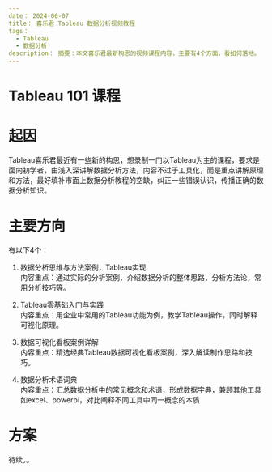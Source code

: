 ```yaml
---
date： 2024-06-07
title： 喜乐君 Tableau 数据分析视频教程
tags：
  - Tableau
  - 数据分析
description： 摘要：本文喜乐君最新构思的视频课程内容，主要有4个方面，看如何落地。
---
```


# Tableau 101 课程
# 起因  

Tableau喜乐君最近有一些新的构思，想录制一门以Tableau为主的课程，要求是面向初学者，由浅入深讲解数据分析方法，内容不过于工具化，而是重点讲解原理和方法，最好填补市面上数据分析教程的空缺，纠正一些错误认识，传播正确的数据分析知识。


# 主要方向

有以下4个：

1. 数据分析思维与方法案例，Tableau实现  
内容重点：通过实际的分析案例，介绍数据分析的整体思路，分析方法论，常用分析技巧等。  

2. Tableau零基础入门与实践  
内容重点：用企业中常用的Tableau功能为例，教学Tableau操作，同时解释可视化原理。  

3. 数据可视化看板案例详解  
内容重点：精选经典Tableau数据可视化看板案例，深入解读制作思路和技巧。  

4. 数据分析术语词典  
内容重点：汇总数据分析中的常见概念和术语，形成数据字典，兼顾其他工具如excel、powerbi，对比阐释不同工具中同一概念的本质  


# 方案

待续。。

<Comment />
